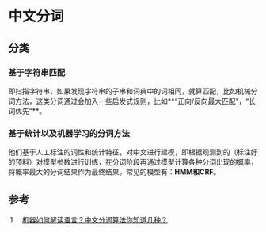 # 中文分词

## 分类

### 基于字符串匹配

即扫描字符串，如果发现字符串的子串和词典中的词相同，就算匹配，比如机械分词方法，这类分词通过会加入一些启发式规则，比如**“正向/反向最大匹配”，“长词优先“**。

### 基于统计以及机器学习的分词方法

他们基于人工标注的词性和统计特征，对中文进行建模，即根据观测到的（标注好的预料）对模型参数进行训练，在分词阶段再通过模型计算各种分词出现的概率，将概率最大的分词结果作为最终结果。常见的模型有：**HMM和CRF**。

## 参考

１．[机器如何解读语言？中文分词算法你知道几种？](https://zhuanlan.zhihu.com/p/21440794)

